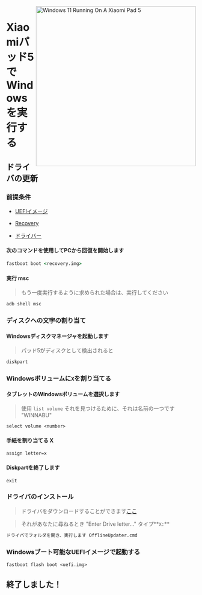 <img align="right" src="https://raw.githubusercontent.com/erdilS/Port-Windows-11-Xiaomi-Pad-5/main/nabu.png" width="425" alt="Windows 11 Running On A Xiaomi Pad 5">


# Xiaomiパッド5でWindowsを実行する

## ドライバの更新

### 前提条件


- [UEFIイメージ](https://github.com/erdilS/Port-Windows-11-Xiaomi-Pad-5/releases/download/UEFI/uefi-v3.img)

- [Recovery](../../../../releases/tag/1.0)

- [ドライバー](https://github.com/map220v/MiPad5-Drivers/releases/latest)

#### 次のコマンドを使用してPCから回復を開始します

```cmd
fastboot boot <recovery.img>
```


#### 実行 msc
> もう一度実行するように求められた場合は、実行してください
```cmd
adb shell msc
```

### ディスクへの文字の割り当て

#### Windowsディスクマネージャを起動します

> パッド5がディスクとして検出されると

```cmd
diskpart
```


### Windowsボリュームに`X`を割り当てる

#### タブレットのWindowsボリュームを選択します
> 使用 `list volume` それを見つけるために、それは名前の一つです "WINNABU"

```diskpart
select volume <number>
```

#### 手紙を割り当てる X
```diskpart
assign letter=x
```

#### Diskpartを終了します
```diskpart
exit
```


### ドライバのインストール

> ドライバをダウンロードすることができます[ここ](https://github.com/map220v/MiPad5-Drivers/releases/latest)

> それがあなたに尋ねるとき "Enter Drive letter..." タイプ**`X:`**
```cmd
ドライバでフォルダを開き、実行します OfflineUpdater.cmd
```


### Windowsブート可能なUEFIイメージで起動する

```
fastboot flash boot <uefi.img>
```

## 終了しました！
